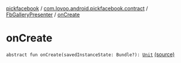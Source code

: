 [pickfacebook](../../index.md) / [com.lovoo.android.pickfacebook.contract](../index.md) / [FbGalleryPresenter](index.md) / [onCreate](./on-create.md)

# onCreate

`abstract fun onCreate(savedInstanceState: Bundle?): `[`Unit`](https://kotlinlang.org/api/latest/jvm/stdlib/kotlin/-unit/index.html) [(source)](https://github.com/lovoo/android-pickpic/blob/master/pickfacebook/src/main/kotlin/com/lovoo/android/pickfacebook/contract/FbGalleryPresenter.kt#L16)